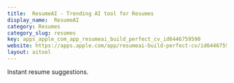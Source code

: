 ```yaml
---
title:  ResumeAI - Trending AI tool for Resumes
display_name:  ResumeAI
category: Resumes
category_slug: resumes
key: apps_apple_com_app_resumeai_build_perfect_cv_id6446759590
website: https://apps.apple.com/app/resumeai-build-perfect-cv/id6446759590
layout: aitool
---
```


Instant resume suggestions.
